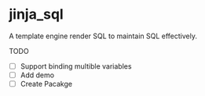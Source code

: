 # jinja_sql
A template engine render SQL to maintain SQL effectively.

TODO
- [ ] Support binding multible variables 
- [ ] Add demo
- [ ] Create Pacakge
